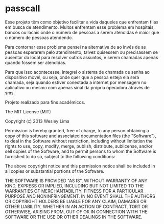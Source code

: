 passcall
========

Esse projeto têm como objetivo facilitar a vida daqueles que enfrentam filas em busca de atendimento.
Muitos enfrentam esse problema em hospitais, bancos ou locais onde o número de pessoas a serem atendidas é maior que o número de pessoas atendendo.

Para contornar esse problema pensei na alternativa de ao invés de as pessoas esperarem pelo atendimento, talvez quisessem ou precisassem se ausentar do local para resolver outros assuntos, e serem chamadas apenas quando fossem ser atendidas.

Para que isso acontecesse, integrei o sistema de chamada de senha ao dispositivo movel, ou seja, onde quer que a pessoa esteja ela será chamada, seja quando estiver conectada a internet por mensagem no aplicativo ou mesmo com apenas sinal da própria operadora através de sms.

Projeto realizado para fins acadêmicos.

The MIT License (MIT)

Copyright (c) 2013 Wesley Lima

Permission is hereby granted, free of charge, to any person obtaining a copy of
this software and associated documentation files (the "Software"), to deal in
the Software without restriction, including without limitation the rights to
use, copy, modify, merge, publish, distribute, sublicense, and/or sell copies of
the Software, and to permit persons to whom the Software is furnished to do so,
subject to the following conditions:

The above copyright notice and this permission notice shall be included in all
copies or substantial portions of the Software.

THE SOFTWARE IS PROVIDED "AS IS", WITHOUT WARRANTY OF ANY KIND, EXPRESS OR
IMPLIED, INCLUDING BUT NOT LIMITED TO THE WARRANTIES OF MERCHANTABILITY, FITNESS
FOR A PARTICULAR PURPOSE AND NONINFRINGEMENT. IN NO EVENT SHALL THE AUTHORS OR
COPYRIGHT HOLDERS BE LIABLE FOR ANY CLAIM, DAMAGES OR OTHER LIABILITY, WHETHER
IN AN ACTION OF CONTRACT, TORT OR OTHERWISE, ARISING FROM, OUT OF OR IN
CONNECTION WITH THE SOFTWARE OR THE USE OR OTHER DEALINGS IN THE SOFTWARE.